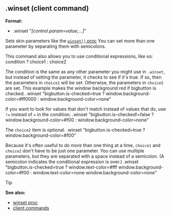 ## .winset (client command)

<!-- -->
**Format:**
+   .winset \"*\[control.param=value;\...\]*\"


Sets skin parameters like the [`winset()` proc](/ref/proc/winset.md) 
You can set more than one parameter by separating them with semicolons.


This command also allows you to use conditional expressions,
like so:
    condition ? choice1 : choice2


The condition is the same as any other parameter you might use
in `.winset`, but instead of setting the parameter, it checks to see if
it\'s true. If so, then the parameters in `choice1` will be set.
Otherwise, the parameters in `choice2` are set. This example makes the
window background red if bigbutton is checked.
    .winset "bigbutton.is-checked=true ? window.background-color=#ff0000 : window.background-color=none"


If you want to look for values that don\'t match instead of
values that do, use `!=` instead of `=` in the condition.
    .winset "bigbutton.is-checked!=false ? window.background-color=#f00 : window.background-color=none"


The `choice2` item is optional.
    .winset "bigbutton.is-checked=true ? window.background-color=#f00"


Because it\'s often useful to do more than one thing at a time,
`choice1` and `choice2` don\'t have to be just one parameter. You can
use multiple parameters, but they are separated with a space instead of
a semicolon. (A semicolon indicates the conditional expression is over.)
    .winset "bigbutton.is-checked=true ? window.text-color=#fff window.background-color=#f00 : window.text-color=none window.background-color=none"

> [!TIP] 
> **See also:**
> +   [winset proc](/ref/proc/winset.md) 
> +   [client commands](/ref/%7Bskin%7D/commands.md) 